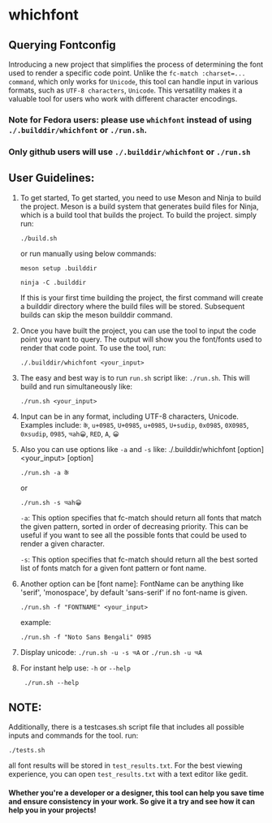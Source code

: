 # whichfont
## Querying Fontconfig

Introducing a new project that simplifies the process of determining the font used to render a specific code point. Unlike the `fc-match :charset=... command`, which only works for `Unicode`, this tool can handle input in various formats, such as `UTF-8 characters`, `Unicode`. This versatility makes it a valuable tool for users who work with different character encodings.

### Note for Fedora users: please use `whichfont` instead of using `./.builddir/whichfont` or `./run.sh`. 
### Only github users will use `./.builddir/whichfont` or `./run.sh`

## User Guidelines:
1. To get started, To get started, you need to use Meson and Ninja to build the project. Meson is a build system that generates build files for Ninja, which is a build tool that builds the project. To build the project. simply run:
    ```
    ./build.sh
    ```
    or run manually using below commands:
    ```
    meson setup .builddir
    ```
    ```
    ninja -C .builddir
    ```
    If this is your first time building the project, the first command will create a builddir directory where the build files will be stored. Subsequent builds can skip the meson builddir command.

2. Once you have built the project, you can use the tool to input the code point you want to query. The output will show you the font/fonts used to render that code point. To use the tool, run:
    ```
    ./.builddir/whichfont <your_input>
    ```
3. The easy and best way is to run `run.sh` script like: `./run.sh`. This will build and run simultaneously like:
    ```
    ./run.sh <your_input>
    ```

3. Input can be in any format, including UTF-8 characters, Unicode. Examples include:
    `कें`, `u+0985`, `U+0985`, `u+0985`, `U+sudip`, `0x0985`, `0X0985`, `0xsudip`, `0985`, `অah😀`, `RED`, `A`, `😀`
 
4. Also you can use options like `-a` and `-s` like: ./.builddir/whichfont [option] <your_input> [option]
    ```
    ./run.sh -a कें
    ``` 
    or 
    ```
    ./run.sh -s অah😀
    ```
    `-a`: This option specifies that fc-match should return all fonts that match the given pattern, sorted in order of decreasing priority. This can be useful if you want to see all the possible fonts that could be used to render a given character.

    `-s`: This option specifies that fc-match should return all the best sorted list of fonts match for a given font pattern or font name.

5. Another option can be [font name]:
   FontName can be anything like 'serif', 'monospace', by default 'sans-serif' if no font-name is given.
   ```
   ./run.sh -f "FONTNAME" <your_input>
   ```
   example: 
   ```   
   ./run.sh -f "Noto Sans Bengali" 0985 
   ```

6. Display unicode: `./run.sh -u -s অA`  or `./run.sh -u অA`
 
7. For instant help use: `-h` or `--help`
    ```
     ./run.sh --help
    ```

## NOTE: 

Additionally, there is a testcases.sh script file that includes all possible inputs and commands for the tool.
run:
```
./tests.sh
```
all font results will be stored in `test_results.txt`. For the best viewing experience, you can open `test_results.txt` with a text editor like gedit.

#### Whether you're a developer or a designer, this tool can help you save time and ensure consistency in your work. So give it a try and see how it can help you in your projects!
